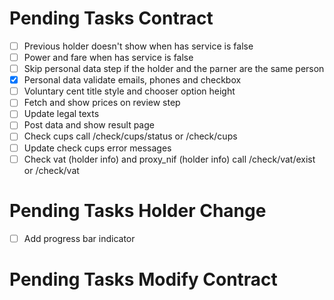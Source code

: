 # Pending Tasks Contract

- [ ] Previous holder doesn't show when has service is false
- [ ] Power and fare when has service is false
- [ ] Skip personal data step if the holder and the parner are the same person
- [x] Personal data validate emails, phones and checkbox
- [ ] Voluntary cent title style and chooser option height
- [ ] Fetch and show prices on review step
- [ ] Update legal texts
- [ ] Post data and show result page
- [ ] Check cups call /check/cups/status or /check/cups
- [ ] Update check cups error messages
- [ ] Check vat (holder info) and proxy_nif (holder info) call /check/vat/exist or /check/vat

# Pending Tasks Holder Change

- [ ] Add progress bar indicator

# Pending Tasks Modify Contract
